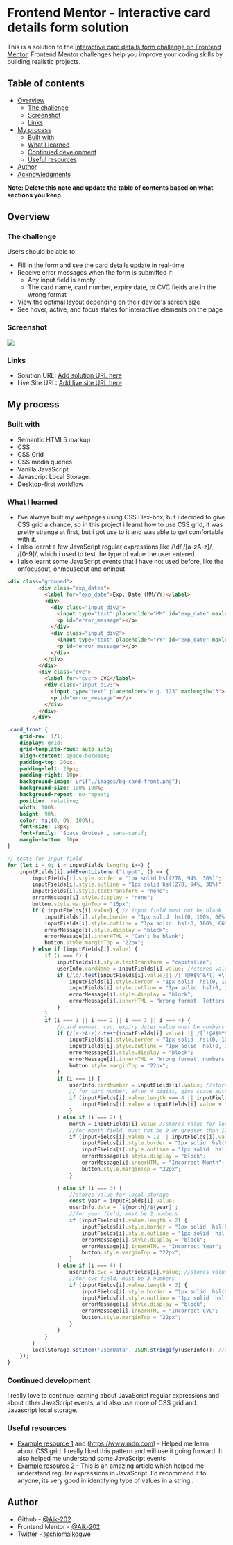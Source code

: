 # Frontend Mentor - Interactive card details form solution

This is a solution to the [Interactive card details form challenge on Frontend Mentor](https://www.frontendmentor.io/challenges/interactive-card-details-form-XpS8cKZDWw). Frontend Mentor challenges help you improve your coding skills by building realistic projects. 

## Table of contents

- [Overview](#overview)
  - [The challenge](#the-challenge)
  - [Screenshot](#screenshot)
  - [Links](#links)
- [My process](#my-process)
  - [Built with](#built-with)
  - [What I learned](#what-i-learned)
  - [Continued development](#continued-development)
  - [Useful resources](#useful-resources)
- [Author](#author)
- [Acknowledgments](#acknowledgments)

**Note: Delete this note and update the table of contents based on what sections you keep.**

## Overview

### The challenge

Users should be able to:

- Fill in the form and see the card details update in real-time
- Receive error messages when the form is submitted if:
  - Any input field is empty
  - The card name, card number, expiry date, or CVC fields are in the wrong format
- View the optimal layout depending on their device's screen size
- See hover, active, and focus states for interactive elements on the page

### Screenshot

![](/screenshots/preview.png)

### Links

- Solution URL: [Add solution URL here](https://frontendmentor.io/profile/Aik-202/solutions)
- Live Site URL: [Add live site URL here](https://aik-202.github.io/)

## My process

### Built with

- Semantic HTML5 markup
- CSS
- CSS Grid
- CSS media queries
- Vanilla JavaScript
- Javascript Local Storage.
- Desktop-first workflow

### What I learned
- I've always built my webpages using CSS Flex-box, but i decided to give CSS grid a chance, so in this project i learnt how to use CSS grid, it was pretty strange at first, but i got use to it and was able to get comfortable with it. 
- I also learnt a few JavaScript regular expressions like /\d/,/[a-zA-z]/, /[0-9]/, which i used to test the type of value the user entered. 
- I also learnt some JavaScript events that I have not used before, like the onfocusout, onmouseout and oninput

```html
<div class="grouped">
          <div class="exp_dates">
            <label for="exp_date">Exp. Date (MM/YY)</label>
            <div>
              <div class="input_div2">
                <input type="text" placeholder="MM" id="exp_date" maxlength="2" onmouseout="check2()">
                <p id="error_message"></p>
              </div>
              <div class="input_div2">
                <input type="text" placeholder="YY" id="exp_date" maxlength="2">
                <p id="error_message"></p>
              </div>
            </div>
          </div>
          <div class="cvc">
            <label for="cvc"> CVC</label>
            <div class="input_div3">
              <input type="text" placeholder="e.g. 123" maxlength="3">
              <p id="error_message"></p>
            </div>
          </div>
        </div>
```
```css
.card_front {
    grid-row: 1/1;
    display: grid;
    grid-template-rows: auto auto;
    align-content: space-between;
    padding-top: 20px;
    padding-left: 28px;
    padding-right: 10px;
    background-image: url("./images/bg-card-front.png");
    background-size: 100% 100%;
    background-repeat: no-repeat;
    position: relative;
    width: 100%;
    height: 90%;
    color: hsl(0, 0%, 100%);
    font-size: 18px;
    font-family: 'Space Grotesk', sans-serif;
    margin-bottom: 30px;
}
```
```js
// tests for input field
for (let i = 0; i < inputFields.length; i++) {
    inputFields[i].addEventListener("input", () => {
        inputFields[i].style.border = "1px solid hsl(278, 94%, 30%)";
        inputFields[i].style.outline = "1px solid hsl(278, 94%, 30%)";
        inputFields[i].style.textTransform = "none";
        errorMessage[i].style.display = "none";
        button.style.marginTop = "15px";
        if (!inputFields[i].value) { // input field must not be blank 
            inputFields[i].style.border = "1px solid  hsl(0, 100%, 66%)";
            inputFields[i].style.outline = "1px solid  hsl(0, 100%, 66%)";
            errorMessage[i].style.display = "block";
            errorMessage[i].innerHTML = "Can't be blank";
            button.style.marginTop = "22px";
        } else if (inputFields[i].value) {
            if (i === 0) {
                inputFields[i].style.textTransform = "capitalize";
                userInfo.cardName = inputFields[i].value; //stores value for local storage
                if (/\d/.test(inputFields[i].value)|| /[`!@#$%^&*()_+\-=\[\]{};'"\\|,.<>\/?~]/.test(inputFields[i].value) ) { //card name value must be letters only 
                    inputFields[i].style.border = "1px solid  hsl(0, 100%, 66%)";
                    inputFields[i].style.outline = "1px solid  hsl(0, 100%, 66%)";
                    errorMessage[i].style.display = "block";
                    errorMessage[i].innerHTML = "Wrong format, letters only";
                }
            }
            if (i === 1 || i === 2 || i === 3 || i === 4) {
                //card number, cvc, expiry dates value must be numbers only, no special characters
                if (/[a-zA-z]/.test(inputFields[i].value) || /[`!@#$%^&*()_+\-=\[\]{};':•°£¢€¥©®™✓¶∆"\\|,.<>\/?~]/.test(inputFields[i].value)) {
                    inputFields[i].style.border = "1px solid  hsl(0, 100%, 66%)";
                    inputFields[i].style.outline = "1px solid  hsl(0, 100%, 66%)";
                    errorMessage[i].style.display = "block";
                    errorMessage[i].innerHTML = "Wrong format, numbers only";
                    button.style.marginTop = "22px";
                }
                if (i === 1) {
                    userInfo.cardNumber = inputFields[i].value; //stores value for local storage
                    // for card number, after 4 digits, give space automatically
                    if (inputFields[i].value.length === 4 || inputFields[i].value.length === 9 || inputFields[i].value.length === 14) {
                        inputFields[i].value = inputFields[i].value + " ";
                    }
                } else if (i === 2) {
                    month = inputFields[i].value //stores value for local storage
                    //for month field, must not be 0 or greater than 12
                    if (inputFields[i].value > 12 || inputFields[i].value < 1) {
                        inputFields[i].style.border = "1px solid  hsl(0, 100%, 66%)";
                        inputFields[i].style.outline = "1px solid  hsl(0, 100%, 66%)";
                        errorMessage[i].style.display = "block";
                        errorMessage[i].innerHTML = "Incorrect Month";
                        button.style.marginTop = "22px";
                    }

                } else if (i === 3) {
                    //stores value for local storage
                    const year = inputFields[i].value;
                    userInfo.date = `${month}/${year}`;
                    //for year field, must be 2 numbers
                    if (inputFields[i].value.length < 2) {
                        inputFields[i].style.border = "1px solid  hsl(0, 100%, 66%)";
                        inputFields[i].style.outline = "1px solid  hsl(0, 100%, 66%)";
                        errorMessage[i].style.display = "block";
                        errorMessage[i].innerHTML = "Incorrect Year";
                        button.style.marginTop = "22px";
                    }
                } else if (i === 4) {
                    userInfo.cvc = inputFields[i].value; //stores value for local storage
                    //for cvc field, must be 3 numbers
                    if (inputFields[i].value.length < 3) {
                        inputFields[i].style.border = "1px solid  hsl(0, 100%, 66%)";
                        inputFields[i].style.outline = "1px solid  hsl(0, 100%, 66%)";
                        errorMessage[i].style.display = "block";
                        errorMessage[i].innerHTML = "Incorrect CVC";
                        button.style.marginTop = "22px";
                    }
                }
            }
        }
        localStorage.setItem('userData', JSON.stringify(userInfo)); //store input field values in local storage object
    });
}
```

### Continued development

I really love to continue learning about JavaScript regular expressions and about other JavaScript events, and also use more of CSS grid and Javascript local storage.

### Useful resources

- [Example resource 1](https://www.w3schools.com) and (https://www.mdn.com) - Helped me learn about CSS grid. I really liked this pattern and will use it going forward. It also helped me understand some JavaScript events
- [Example resource 2](https://bobbyhadz.com/blog/javascript-check-if-string-contains-numbers) - This is an amazing article which helped me understand regular expressions in JavaScript. I'd recommend it to anyone, its very good in identifying type of values in a string .

## Author
- Github - [@Aik-202](https://github.com/Aik-202/interactive-card-detail-form.git)
- Frontend Mentor - [@Aik-202](https://www.frontendmentor.io/profile/Aik-202)
- Twitter - [@chiomaikogwe](https://www.twitter.com/chiomaikogwe)